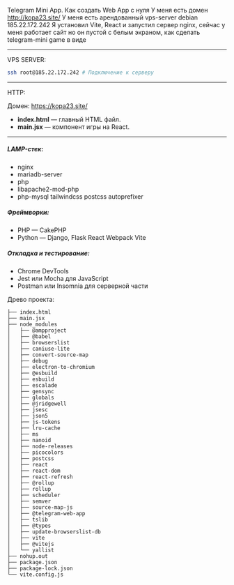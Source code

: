 Telegram Mini App. Как создать Web App с нуля 
У меня есть домен http://kopa23.site/ 
У меня есть арендованный vps-server debian 185.22.172.242
Я установил Vite, React и запустил сервер nginx, сейчас у меня работает сайт но он пустой с белым экраном, как сделать telegram-mini game в виде 
***
VPS SERVER:
```sh
ssh root@185.22.172.242 # Подключение к серверу
```
***
HTTP:

Домен: https://kopa23.site/

- **index.html** — главный HTML файл.
- **main.jsx** — компонент игры на React.
***

##### LAMP-стек:
- nginx
- mariadb-server
- php 
- libapache2-mod-php 
- php-mysql
tailwindcss 
postcss 
autoprefixer
##### Фреймворки:
- PHP — CakePHP
- Python — Django, Flask
React
Webpack
Vite
##### Откладка и тестирование:
- Chrome DevTools
- Jest или Mocha для JavaScript
- Postman или Insomnia для серверной части

Древо проекта:
```
├── index.html
├── main.jsx
├── node_modules
│   ├── @ampproject
│   ├── @babel
│   ├── browserslist
│   ├── caniuse-lite
│   ├── convert-source-map
│   ├── debug
│   ├── electron-to-chromium
│   ├── @esbuild
│   ├── esbuild
│   ├── escalade
│   ├── gensync
│   ├── globals
│   ├── @jridgewell
│   ├── jsesc
│   ├── json5
│   ├── js-tokens
│   ├── lru-cache
│   ├── ms
│   ├── nanoid
│   ├── node-releases
│   ├── picocolors
│   ├── postcss
│   ├── react
│   ├── react-dom
│   ├── react-refresh
│   ├── @rollup
│   ├── rollup
│   ├── scheduler
│   ├── semver
│   ├── source-map-js
│   ├── @telegram-web-app
│   ├── tslib
│   ├── @types
│   ├── update-browserslist-db
│   ├── vite
│   ├── @vitejs
│   └── yallist
├── nohup.out
├── package.json
├── package-lock.json
└── vite.config.js
```